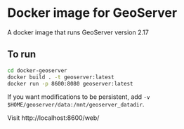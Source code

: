 # Docker image for GeoServer

A docker image that runs GeoServer version 2.17

## To run

```bash
cd docker-geoserver
docker build . -t geoserver:latest
docker run -p 8600:8080 geoserver:latest
```

If you want modifications to be persistent, add `-v $HOME/geoserver/data:/mnt/geoserver_datadir`.

Visit http://localhost:8600/web/

